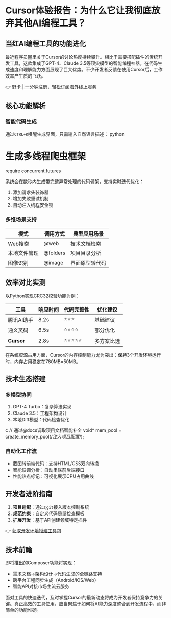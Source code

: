 # Cursor体验报告：为什么它让我彻底放弃其他AI编程工具？

## 当红AI编程工具的功能进化

最近程序员圈里关于Cursor的讨论热度持续攀升。相比于需要搭配插件的传统开发工具，这款集成了GPT-4、Claude 3.5等顶尖模型的智能编程神器，在代码生成速度和理解能力方面展现了巨大优势。不少开发者反馈在使用Cursor后，工作效率产生质的飞跃。

👉 [野卡 | 一分钟注册，轻松订阅海外线上服务](https://bbtdd.com/yeka)

## 核心功能解析
### 智能代码生成
通过`CTRL+K`唤醒生成界面，只需输入自然语言描述：
python
# 生成多线程爬虫框架
require concurrent.futures


系统会在数秒内生成带完整异常处理的代码骨架，支持实时迭代优化：
1. 添加请求头装饰器
2. 增加失败重试机制
3. 自动注入线程安全锁

### 多维场景支持
| 模式          | 调用方式      | 典型应用场景        |
|---------------|-------------|-------------------|
| Web搜索       | @web        | 技术文档检索        |
| 本地文件管理   | @folders    | 项目目录分析        |
| 图像识别       | @image      | 界面原型转代码      |



## 效率对比实测
以Python实现CRC32校验功能为例：

| 工具          | 响应时间 | 代码完整性 | 优化建议 |
|--------------|--------|----------|--------|
| 腾讯AI助手     | 8.2s   | ⭐⭐⭐     | 基础建议 |
| 通义灵码       | 6.5s   | ⭐⭐⭐⭐    | 部分优化 |
| **Cursor**   | 2.8s   | ⭐⭐⭐⭐⭐   | 多方案比选 |

在系统资源占用方面，Cursor的内存控制能力尤为突出：保持3个开发环境运行时，内存占用稳定在780MB±50MB。

## 技术生态搭建
### 多模型协同
1. GPT-4 Turbo：复杂算法实现
2. Claude 3.5：工程架构设计
3. 本地Diff模型：代码检查优化

c
// 通过@docs调取项目文档智能补全
void* mem_pool = create_memory_pool(/*注入项目配置*/);


### 自动化工作流
- 截图转前端代码：支持HTML/CSS双向转换
- 智能联调分析：自动串联前后端接口
- 性能热点标记：可视化展示CPU占用曲线



## 开发者进阶指南
1. **项目适配**：通过`@git`接入版本控制系统
2. **规范约束**：自定义代码质量检查模板
3. **扩展开发**：基于APl创建领域特定插件

👉 [获取开发环境搭建工具包](https://bbtdd.com/yeka)

## 技术前瞻
即将推出的Composer功能将实现：
- 需求文档→架构设计→代码生成的全链路支持
- 跨平台工程同步生成（Android/iOS/Web）
- 智能API对接市场主流云服务

面对工具的快速迭代，及时掌握Cursor的最新动态将成为开发者保持竞争力的关键。真正高效的工具使用，应当聚焦于如何将AI能力深度整合到开发流程中，而非简单的功能堆砌。